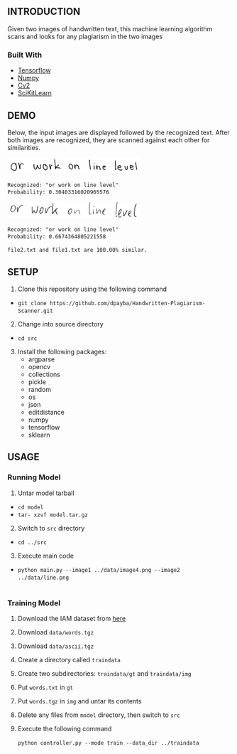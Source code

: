 INTRODUCTION
------------
Given two images of handwritten text, this machine learning algorithm 
scans and looks for any plagiarism in the two images

### Built With
* [Tensorflow](https://www.tensorflow.org/)
* [Numpy](https://numpy.org/)
* [Cv2](https://pypi.org/project/opencv-python/)
* [SciKitLearn](https://scikit-learn.org/stable/)

DEMO
-------------
Below, the input images are displayed followed by the recognized text. 
After both images are recognized, they are scanned against each other for similarities.

<img src="data/image4.png" width="300">

```
Recognized: "or work on line level"
Probability: 0.30403316020965576
```

<img src="data/line.png" width="300">

```
Recognized: "or work on line level"
Probability: 0.6674364805221558
```

```
file2.txt and file1.txt are 100.00% similar.
```

SETUP
------
    
1. Clone this repository using the following command

* ```git clone https://github.com/dpayba/Handwritten-Plagiarism-Scanner.git```

2. Change into source directory
* ```cd src```

3. Install the following packages:
    * argparse
    * opencv
    * collections
    * pickle
    * random
    * os
    * json
    * editdistance
    * numpy
    * tensorflow
    * sklearn
    
USAGE
------
### Running Model
1. Untar model tarball
* ```cd model```
* ```tar- xzvf model.tar.gz```
2. Switch to ```src``` directory
* ```cd ../src```
3. Execute main code
* ```python main.py --image1 ../data/image4.png --image2 ../data/line.png```
<br></br>
### Training Model
1. Download the IAM dataset from [here](https://fki.tic.heia-fr.ch/databases/iam-handwriting-database)
2. Download ```data/words.tgz```
3. Download ```data/ascii.tgz```
4. Create a directory called ```traindata```
5. Create two subdirectories: ```traindata/gt``` and ```traindata/img```
6. Put ```words.txt``` in ```gt```
7. Put ```words.tgz``` in ```img``` and untar its contents
8. Delete any files from ```model``` directory, then switch to ```src```
9. Execute the following command

   ```python controller.py --mode train --data_dir ../traindata```